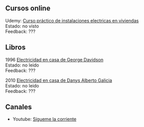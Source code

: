 ## Cursos online

Udemy: [Curso práctico de instalaciones electricas en viviendas](https://www.udemy.com/course/curso-practico-de-instalaciones-electricas-en-viviendas/)  
Estado: no visto  
Feedback: ???  
  
## Libros

1996 [Electricidad en casa de George Davidson](https://www.amazon.es/Electricidad-casa-Aprende-T%C3%BA-Solo/dp/8436803051/ref=sr_1_4)  
Estado: no leido  
Feedback: ???
  
  
2010 [Electricidad en casa de Danys Alberto Galicia](https://www.amazon.es/Electricidad-casa-Manual-b%C3%A1sico-explicado/dp/B087HGP69S/ref=sr_1_1)  
Estado: no leido  
Feedback: ???


## Canales

* Youtube: [Sígueme la corriente](https://www.youtube.com/channel/UCmJ64or5eH-aYZs9Ogohq0A)
